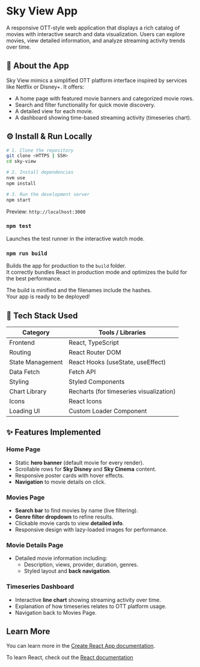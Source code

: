 # Sky View App

A responsive OTT-style web application that displays a rich catalog of movies with interactive search and data visualization. Users can explore movies, view detailed information, and analyze streaming activity trends over time.

## 📌 About the App

Sky View mimics a simplified OTT platform interface inspired by services like Netflix or Disney+. It offers:

- A home page with featured movie banners and categorized movie rows.
- Search and filter functionality for quick movie discovery.
- A detailed view for each movie.
- A dashboard showing time-based streaming activity (timeseries chart).

## ⚙️ Install & Run Locally

```bash
# 1. Clone the repository
git clone <HTTPS | SSH>
cd sky-view

# 2. Install dependencies
nvm use
npm install

# 3. Run the development server
npm start
```

Preview: `http://localhost:3000`

### `npm test`

Launches the test runner in the interactive watch mode.

### `npm run build`

Builds the app for production to the `build` folder.\
It correctly bundles React in production mode and optimizes the build for the best performance.

The build is minified and the filenames include the hashes.\
Your app is ready to be deployed!

## 🧱 Tech Stack Used

| Category         | Tools / Libraries                       |
| ---------------- | --------------------------------------- |
| Frontend         | React, TypeScript                       |
| Routing          | React Router DOM                        |
| State Management | React Hooks (useState, useEffect)       |
| Data Fetch       | Fetch API                               |
| Styling          | Styled Components                       |
| Chart Library    | Recharts (for timeseries visualization) |
| Icons            | React Icons                             |
| Loading UI       | Custom Loader Component                 |

## ✨ Features Implemented

### Home Page

- Static **hero banner** (default movie for every render).
- Scrollable rows for **Sky Disney** and **Sky Cinema** content.
- Responsive poster cards with hover effects.
- **Navigation** to movie details on click.

### Movies Page

- **Search bar** to find movies by name (live filtering).
- **Genre filter dropdown** to refine results.
- Clickable movie cards to view **detailed info**.
- Responsive design with lazy-loaded images for performance.

### Movie Details Page

- Detailed movie information including:
  - Description, views, provider, duration, genres.
  - Styled layout and **back navigation**.

### Timeseries Dashboard

- Interactive **line chart** showing streaming activity over time.
- Explanation of how timeseries relates to OTT platform usage.
- Navigation back to Movies Page.

## Learn More

You can learn more in the [Create React App documentation](https://facebook.github.io/create-react-app/docs/getting-started).

To learn React, check out the [React documentation](https://reactjs.org/)
